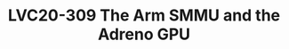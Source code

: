 ---
categories:
- lvc20
description: 'Chat with the speaker of LVC20-309 here: https://linaroconnect.slack.com/archives/C01B7HS936F<br><br>The
  Qualcomm Adreno GPU pushes the boundaries of the ARM SMMUv2 architecture in new
  and interesting ways. This presentation will discuss some of the new proposed GPU
  specific features for the ARM SMMUv2 driver such as split pagetables and pagetable
  switching and future enhancements to improve the GPU/SMMU relationship.'
image: /assets/images/featured-images/lvc20/LVC20-309.png
session_id: LVC20-309
session_room: '[Track 2] Linux/Android'
session_slot:
  end_time: 2020-09-24 17:25
  start_time: 2020-09-24 17:00
session_speakers:
- speaker_bio: Jordan has spent most of his 22 year career working with small Linux
    devices. He is currently a senior staff engineer and contributor for the Adreno
    GPU kernel driver.
  speaker_company: ''
  speaker_image: http://avatars.sched.co/2/c9/11406025/avatar.jpg.320x320px.jpg?b9d
  speaker_name: Jordan Crouse
  speaker_position: Senior Staff Engineer, Qualcomm Innovation Center, Inc.
  speaker_role: speaker
session_track: Linux Kernel
tag: session
tags: Linux Kernel
title: LVC20-309 The Arm SMMU and the Adreno GPU
amazon_s3_presentation_url: https://static.linaro.org/connect/lvc20/presentations/LVC20-309-0.pdf
amazon_s3_video_url: https://static.linaro.org/connect/lvc20/videos/lvc20-309.mp4
---